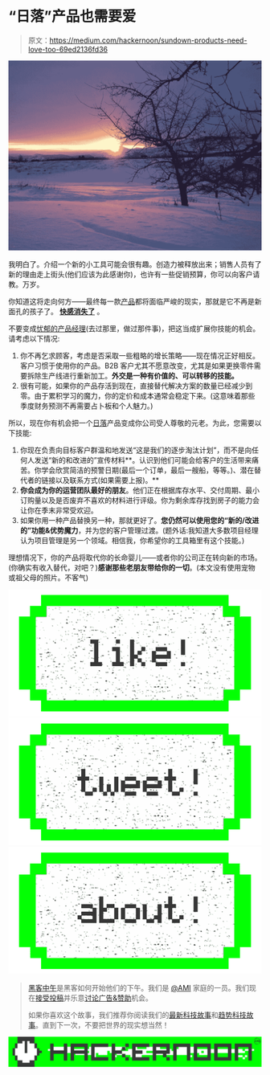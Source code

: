 # “日落”产品也需要爱

> 原文：<https://medium.com/hackernoon/sundown-products-need-love-too-69ed2136fd36>

![](img/1f4821a3591baca2d66fc88191017831.png)

我明白了。介绍一个新的小工具可能会很有趣。创造力被释放出来；销售人员有了新的理由走上街头(他们应该为此感谢你)，也许有一些促销预算，你可以向客户请教。万岁。

你知道这将走向何方——最终每一款[产品](https://hackernoon.com/tagged/product)都将面临严峻的现实，那就是它不再是新面孔的孩子了。 [**快感消失了**](https://www.youtube.com/watch?v=BPlsqo2bk2M) 。

不要变成[忧郁的产品经理](http://i.huffpost.com/gen/1626282/images/o-MILTON-facebook.jpg)(去过那里，做过那件事)，把这当成扩展你技能的机会。请考虑以下情况:

1.  你不再乞求顾客，考虑是否采取一些粗略的增长策略——现在情况正好相反。客户习惯于使用你的产品。B2B 客户尤其不愿意改变，尤其是如果更换零件需要拆除生产线进行重新加工。**外交是一种有价值的、可以转移的技能。**
2.  很有可能，如果你的产品存活到现在，直接替代解决方案的数量已经减少到零。由于累积学习的魔力，你的定价和成本通常会稳定下来。(这意味着那些季度财务预测不再需要占卜板和个人魅力。)

所以，现在你有机会把一个[日落](https://hackernoon.com/tagged/sundown)产品变成你公司受人尊敬的元老。为此，您需要以下技能:

1.  你现在负责向目标客户群温和地发送“这是我们的逐步淘汰计划”，而不是向任何人发送“新的和改进的”宣传材料**。认识到他们可能会给客户的生活带来痛苦。你学会欣赏简洁的预警日期(最后一个订单，最后一艘船，等等。)、潜在替代者的链接以及联系方式(如果需要上报)。**
2.  **你会成为你的运营团队最好的朋友**。他们正在根据库存水平、交付周期、最小订购量以及是否废弃不喜欢的材料进行评级。你为剩余库存找到房子的能力会让你在季末非常受欢迎。
3.  如果你用一种产品替换另一种，那就更好了。**您仍然可以使用您的“新的/改进的”功能&优势魔力**，并为您的客户管理过渡。(题外话:我知道大多数项目经理认为项目管理是另一个领域。相信我，你希望你的工具箱里有这个技能。)

理想情况下，你的产品将取代你的长命婴儿——或者你的公司正在转向新的市场。(你确实有收入替代，对吧？)**感谢那些老朋友带给你的一切**。(本文没有使用宠物或祖父母的照片。不客气)

[![](img/50ef4044ecd4e250b5d50f368b775d38.png)](http://bit.ly/HackernoonFB)[![](img/979d9a46439d5aebbdcdca574e21dc81.png)](https://goo.gl/k7XYbx)[![](img/2930ba6bd2c12218fdbbf7e02c8746ff.png)](https://goo.gl/4ofytp)

> [黑客中午](http://bit.ly/Hackernoon)是黑客如何开始他们的下午。我们是 [@AMI](http://bit.ly/atAMIatAMI) 家庭的一员。我们现在[接受投稿](http://bit.ly/hackernoonsubmission)并乐意[讨论广告&赞助](mailto:partners@amipublications.com)机会。
> 
> 如果你喜欢这个故事，我们推荐你阅读我们的[最新科技故事](http://bit.ly/hackernoonlatestt)和[趋势科技故事](https://hackernoon.com/trending)。直到下一次，不要把世界的现实想当然！

![](img/be0ca55ba73a573dce11effb2ee80d56.png)